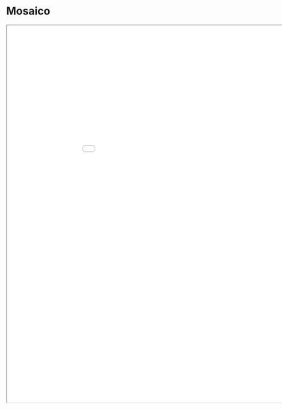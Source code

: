 # Mosaico 

<iframe id=mosaico style=width:1000px;height:1000px src=/vc/sketches/prueba.html>
</iframe>